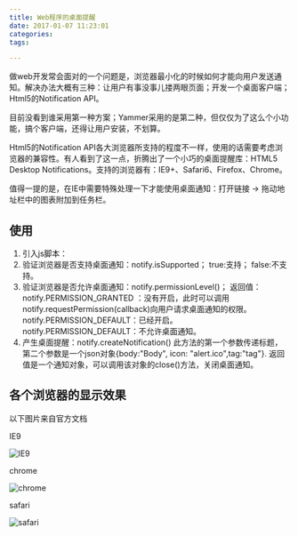 ```yaml
---
title: Web程序的桌面提醒
date: 2017-01-07 11:23:01
categories: 
tags: 

---
```

做web开发常会面对的一个问题是，浏览器最小化的时候如何才能向用户发送通知。解决办法大概有三种：让用户有事没事儿搂两眼页面；开发一个桌面客户端；Html5的Notification API。

目前没看到谁采用第一种方案；Yammer采用的是第二种，但仅仅为了这么个小功能，搞个客户端，还得让用户安装，不划算。

Html5的Notification API各大浏览器所支持的程度不一样，使用的话需要考虑浏览器的兼容性。有人看到了这一点，折腾出了一个小巧的桌面提醒库：HTML5 Desktop Notifications。支持的浏览器有：IE9+、Safari6、Firefox、Chrome。

值得一提的是，在IE中需要特殊处理一下才能使用桌面通知：打开链接 -> 拖动地址栏中的图表附加到任务栏。

## 使用

1. 引入js脚本：<script type="text/javascript" src="desktop-notify-min.js"></script>
2. 验证浏览器是否支持桌面通知：notify.isSupported；
	true:支持； false:不支持。
3. 验证浏览器是否允许桌面通知：notify.permissionLevel()；
	返回值：notify.PERMISSION_GRANTED ：没有开启，此时可以调用notify.requestPermission(callback)向用户请求桌面通知的权限。
	notify.PERMISSION_DEFAULT：已经开启。
	notify.PERMISSION_DEFAULT：不允许桌面通知。
4. 产生桌面提醒：notify.createNotification()
	此方法的第一个参数传递标题，第二个参数是一个json对象{body:"Body", icon: "alert.ico",tag:"tag"}.
	返回值是一个通知对象，可以调用该对象的close()方法，关闭桌面通知。

## 各个浏览器的显示效果

以下图片来自官方文档

IE9

![IE9](/images/Web程序的桌面提醒/IE9.png) 

chrome

![chrome](/images/Web程序的桌面提醒/chrome.png) 
 
safari

![safari](/images/Web程序的桌面提醒/safari.png) 